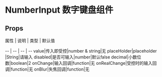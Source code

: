 # NumberInput  数字键盘组件
## Props
属性 | 说明 | 类型 | 默认值

-- | -- | -- | --
value|传入即受控|number & string|无
placeHolder|placeholder |String|请输入
disabled|是否可输入|number|默认false
decimal|小数位数|boolean|2
onChange|输入回调|function|无
onRealChange|受控时的输入回调|function|无
onBlur|失焦回调|function|无
